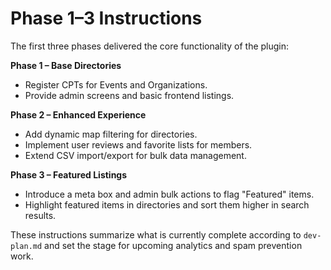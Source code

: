 # Phase 1–3 Instructions

The first three phases delivered the core functionality of the plugin:

**Phase 1 – Base Directories**
- Register CPTs for Events and Organizations.
- Provide admin screens and basic frontend listings.

**Phase 2 – Enhanced Experience**
- Add dynamic map filtering for directories.
- Implement user reviews and favorite lists for members.
- Extend CSV import/export for bulk data management.

**Phase 3 – Featured Listings**
- Introduce a meta box and admin bulk actions to flag "Featured" items.
- Highlight featured items in directories and sort them higher in search results.

These instructions summarize what is currently complete according to `dev-plan.md` and set the stage for upcoming analytics and spam prevention work.
